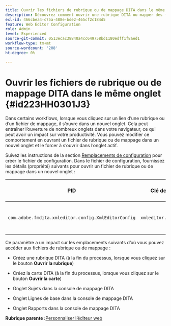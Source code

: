 ```yaml
---
title: Ouvrir les fichiers de rubrique ou de mappage DITA dans le même onglet
description: Découvrez comment ouvrir une rubrique DITA ou mapper des fichiers dans le même onglet
exl-id: 466cbea4-c75a-488e-bde2-465cf2c184d5
feature: Web Editor Configuration
role: Admin
level: Experienced
source-git-commit: 0513ecac38840a4cc649758bd1180edff1f8aed1
workflow-type: tm+mt
source-wordcount: '208'
ht-degree: 0%

---
```


# Ouvrir les fichiers de rubrique ou de mappage DITA dans le même onglet {#id223HH0301J3}

Dans certains workflows, lorsque vous cliquez sur un lien d’une rubrique ou d’un fichier de mappage, il s’ouvre dans un nouvel onglet. Cela peut entraîner l’ouverture de nombreux onglets dans votre navigateur, ce qui peut avoir un impact sur votre productivité. Vous pouvez modifier ce comportement en ouvrant un fichier de rubrique ou de mappage dans un nouvel onglet et le forcer à s’ouvrir dans l’onglet actif.

Suivez les instructions de la section [Remplacements de configuration](download-install-additional-config-override.md#) pour créer le fichier de configuration. Dans le fichier de configuration, fournissez les détails \(propriété\) suivants pour ouvrir un fichier de rubrique ou de mappage dans un nouvel onglet :

| PID | Clé de propriété | Valeur de la propriété |
|---|------------|--------------|
| `com.adobe.fmdita.xmleditor.config.XmlEditorConfig` | `xmleditor.openinsametab` | Booléen \(true/false\). <br> **Valeur par défaut** : `false` |

Ce paramètre a un impact sur les emplacements suivants d’où vous pouvez accéder aux fichiers de rubrique ou de mappage :

- Créez une rubrique DITA \(à la fin du processus, lorsque vous cliquez sur le bouton **Ouvrir la rubrique**\)

- Créez la carte DITA \(à la fin du processus, lorsque vous cliquez sur le bouton **Ouvrir la carte**\)

- Onglet Sujets dans la console de mappage DITA

- Onglet Lignes de base dans la console de mappage DITA

- Onglet Rapports dans la console de mappage DITA


**Rubrique parente :**&#x200B;[ Personnaliser l’éditeur web](conf-web-editor.md)
